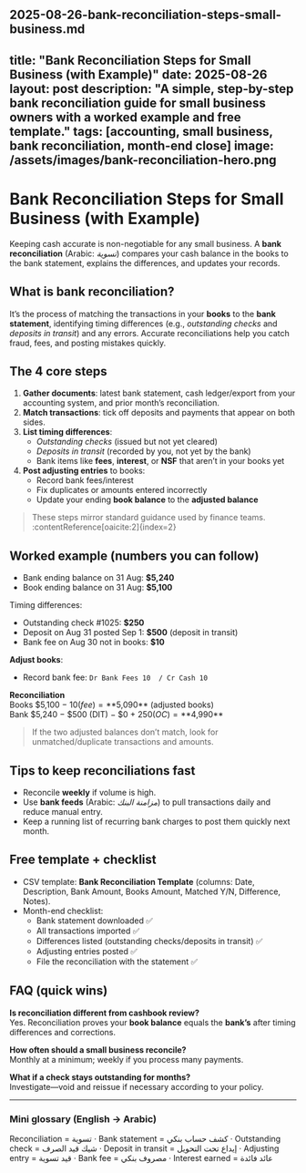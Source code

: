 2025-08-26-bank-reconciliation-steps-small-business.md
---
title: "Bank Reconciliation Steps for Small Business (with Example)"
date: 2025-08-26
layout: post
description: "A simple, step-by-step bank reconciliation guide for small business owners with a worked example and free template."
tags: [accounting, small business, bank reconciliation, month-end close]
image: /assets/images/bank-reconciliation-hero.png
---

# Bank Reconciliation Steps for Small Business (with Example)

Keeping cash accurate is non-negotiable for any small business. A **bank reconciliation** (Arabic: *تسوية*) compares your cash balance in the books to the bank statement, explains the differences, and updates your records.

## What is bank reconciliation?
It’s the process of matching the transactions in your **books** to the **bank statement**, identifying timing differences (e.g., *outstanding checks* and *deposits in transit*) and any errors. Accurate reconciliations help you catch fraud, fees, and posting mistakes quickly.

## The 4 core steps
1. **Gather documents**: latest bank statement, cash ledger/export from your accounting system, and prior month’s reconciliation.
2. **Match transactions**: tick off deposits and payments that appear on both sides.
3. **List timing differences**:
   - *Outstanding checks* (issued but not yet cleared)
   - *Deposits in transit* (recorded by you, not yet by the bank)
   - Bank items like **fees**, **interest**, or **NSF** that aren’t in your books yet
4. **Post adjusting entries** to books:
   - Record bank fees/interest
   - Fix duplicates or amounts entered incorrectly
   - Update your ending **book balance** to the **adjusted balance**

> These steps mirror standard guidance used by finance teams. :contentReference[oaicite:2]{index=2}

## Worked example (numbers you can follow)
- Bank ending balance on 31 Aug: **$5,240**
- Book ending balance on 31 Aug: **$5,100**

Timing differences:
- Outstanding check #1025: **$250**
- Deposit on Aug 31 posted Sep 1: **$500** (deposit in transit)
- Bank fee on Aug 30 not in books: **$10**

**Adjust books**:
- Record bank fee: `Dr Bank Fees 10  / Cr Cash 10`

**Reconciliation**  
Books $5,100 − $10 (fee) = **$5,090** (adjusted books)  
Bank $5,240 − $500 (DIT) − $0 + $250 (OC) = **$4,990**  
> If the two adjusted balances don’t match, look for unmatched/duplicate transactions and amounts.

## Tips to keep reconciliations fast
- Reconcile **weekly** if volume is high.
- Use **bank feeds** (Arabic: *مزامنة البنك*) to pull transactions daily and reduce manual entry.
- Keep a running list of recurring bank charges to post them quickly next month.

## Free template + checklist
- CSV template: **Bank Reconciliation Template** (columns: Date, Description, Bank Amount, Books Amount, Matched Y/N, Difference, Notes).  
- Month-end checklist:
  - Bank statement downloaded ✅  
  - All transactions imported ✅  
  - Differences listed (outstanding checks/deposits in transit) ✅  
  - Adjusting entries posted ✅  
  - File the reconciliation with the statement ✅

## FAQ (quick wins)
**Is reconciliation different from cashbook review?**  
Yes. Reconciliation proves your **book balance** equals the **bank’s** after timing differences and corrections.

**How often should a small business reconcile?**  
Monthly at a minimum; weekly if you process many payments.

**What if a check stays outstanding for months?**  
Investigate—void and reissue if necessary according to your policy.

---

### Mini glossary (English → Arabic)
Reconciliation = تسوية · Bank statement = كشف حساب بنكي · Outstanding check = شيك قيد الصرف · Deposit in transit = إيداع تحت التحويل · Adjusting entry = قيد تسوية · Bank fee = مصروف بنكي · Interest earned = عائد فائدة

